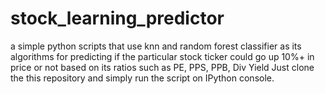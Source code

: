 # stock_learning_predictor

a simple python scripts that use knn and random forest classifier as its algorithms for predicting if the particular stock ticker could go up 10%+ in price or not based on its ratios such as PE, PPS, PPB, Div Yield
Just clone the this repository and simply run the script on IPython console.


